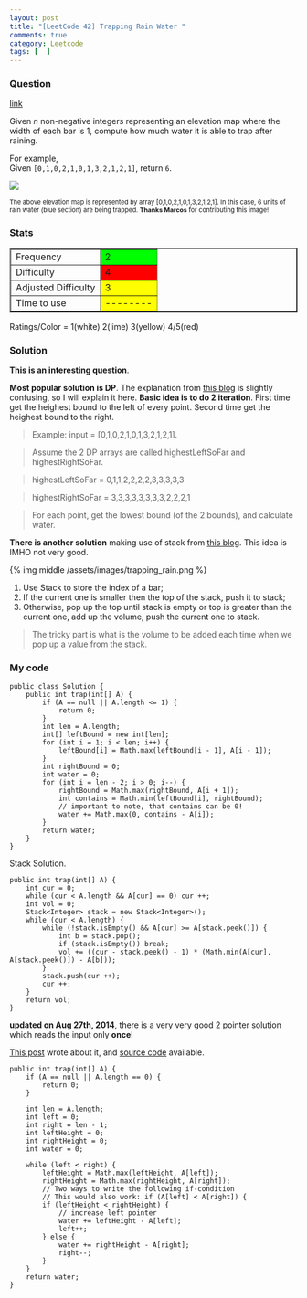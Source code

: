 ```yaml
---
layout: post
title: "[LeetCode 42] Trapping Rain Water "
comments: true
category: Leetcode
tags: [  ]
---
```


### Question 

[link](http://oj.leetcode.com/problems/trapping-rain-water/)

<div class="question-content">
            <p></p><p>
Given <i>n</i> non-negative integers representing an elevation map where the width of each bar is 1, compute how much water it is able to trap after raining. 
</p>

<p>
For example, <br>
Given <code>[0,1,0,2,1,0,1,3,2,1,2,1]</code>, return <code>6</code>.
</p>

<p>
<img src="http://www.leetcode.com/wp-content/uploads/2012/08/rainwatertrap.png"><br>
</p><p style="font-size: 11px">The above elevation map is represented by array [0,1,0,2,1,0,1,3,2,1,2,1]. In this case, 6 units of rain water (blue section) are being trapped. <b>Thanks Marcos</b> for contributing this image!</p><p></p>
          </div>

### Stats

<table border="2">
	<tr>
		<td>Frequency</td>
		<td bgcolor="lime">2</td>
	</tr>
	<tr>
		<td>Difficulty</td>
		<td bgcolor="red">4</td>
	</tr>
	<tr>
		<td>Adjusted Difficulty</td>
		<td bgcolor="yellow">3</td>
	</tr>
	<tr>
		<td>Time to use</td>
		<td bgcolor="yellow">--------</td>
	</tr>
</table>

Ratings/Color = 1(white) 2(lime) 3(yellow) 4/5(red)

### Solution

__This is an interesting question__. 

__Most popular solution is DP__. The explanation from [this blog](http://rleetcode.blogspot.sg/2014/03/trapping-rain-water-java-python.html) is slightly confusing, so I will explain it here. __Basic idea is to do 2 iteration__. First time get the heighest bound to the left of every point. Second time get the heighest bound to the right. 

> Example: input = \[0,1,0,2,1,0,1,3,2,1,2,1\]. 

> Assume the 2 DP arrays are called highestLeftSoFar and highestRightSoFar.

> highestLeftSoFar  = 0,1,1,2,2,2,2,3,3,3,3,3

> highestRightSoFar = 3,3,3,3,3,3,3,3,2,2,2,1

> For each point, get the lowest bound (of the 2 bounds), and calculate water. 

__There is another solution__ making use of stack from [this blog](http://n00tc0d3r.blogspot.sg/2013/06/trapping-rain-water.html). This idea is IMHO not very good.

{% img middle /assets/images/trapping_rain.png %}

1. Use Stack to store the index of a bar;
2. If the current one is smaller then the top of the stack, push it to stack;
3. Otherwise, pop up the top until stack is empty or top is greater than the current one, add up the volume, push the current one to stack.

> The tricky part is what is the volume to be added each time when we pop up a value from the stack.

### My code 

    public class Solution {
        public int trap(int[] A) {
            if (A == null || A.length <= 1) {
                return 0;
            }
            int len = A.length;
            int[] leftBound = new int[len];
            for (int i = 1; i < len; i++) {
                leftBound[i] = Math.max(leftBound[i - 1], A[i - 1]);
            }
            int rightBound = 0;
            int water = 0;
            for (int i = len - 2; i > 0; i--) {
                rightBound = Math.max(rightBound, A[i + 1]);
                int contains = Math.min(leftBound[i], rightBound);
                // important to note, that contains can be 0!
                water += Math.max(0, contains - A[i]);
            }
            return water;
        }
    }

Stack Solution.

    public int trap(int[] A) {
        int cur = 0;
        while (cur < A.length && A[cur] == 0) cur ++;
        int vol = 0;
        Stack<Integer> stack = new Stack<Integer>();
        while (cur < A.length) {
            while (!stack.isEmpty() && A[cur] >= A[stack.peek()]) {
                int b = stack.pop();
                if (stack.isEmpty()) break;
                vol += ((cur - stack.peek() - 1) * (Math.min(A[cur], A[stack.peek()]) - A[b]));
            }
            stack.push(cur ++);
            cur ++;
        }
        return vol;
    }

__updated on Aug 27th, 2014__, there is a very very good 2 pointer solution which reads the input only __once__! 

[This post](http://qandwhat.runkite.com/i-failed-a-twitter-interview/) wrote about it, and [source code](https://gist.github.com/mkozakov/59af0fd5bddbed1a0399) available. 

    public int trap(int[] A) {
        if (A == null || A.length == 0) {
			return 0;
		}
		
		int len = A.length;
		int left = 0;
		int right = len - 1;
		int leftHeight = 0;
		int rightHeight = 0;
		int water = 0;
		
		while (left < right) {
			leftHeight = Math.max(leftHeight, A[left]);
			rightHeight = Math.max(rightHeight, A[right]);
			// Two ways to write the following if-condition 
			// This would also work: if (A[left] < A[right]) {
			if (leftHeight < rightHeight) {
				// increase left pointer
				water += leftHeight - A[left];
				left++;
			} else {
				water += rightHeight - A[right];
				right--;
			}
		}
		return water;
    }
